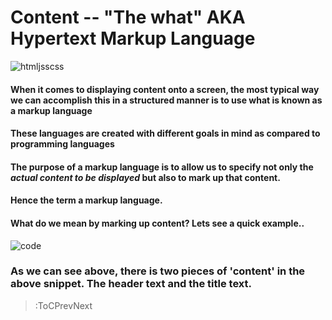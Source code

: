# Content -- "The what" AKA Hypertext Markup Language

![htmljsscss](https://i.ibb.co/h2vkzB2/pngwave.png)

#### When it comes to displaying content onto a screen, the most typical way we can accomplish this in a structured manner is to use what is known as a **markup language**

#### These languages are created with different goals in mind as compared to **programming languages**

#### The purpose of a markup language is to allow us to specify not only the *actual content to be displayed* but also to **mark up that content**.

#### Hence the term a markup language.

#### What do we mean by **marking up** content? Lets see a quick example..

![code](https://i.ibb.co/vQwHFKW/Screen-Shot-2020-08-09-at-12-55-15-pm.png)

### As we can see above, there is two pieces of 'content' in the above snippet. The header text and the title text.


> :ToCPrevNext